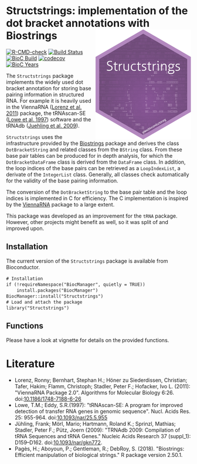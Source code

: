 # Structstrings: implementation of the dot bracket annotations with Biostrings <img src="https://raw.githubusercontent.com/Bioconductor/BiocStickers/master/Structstrings/Structstrings.png" height="300" align="right">

<!-- badges: start -->
[![R-CMD-check](https://github.com/FelixErnst/Structstrings/workflows/R-CMD-check/badge.svg)](https://github.com/FelixErnst/Structstrings/actions/)
[![Build Status](https://travis-ci.com/FelixErnst/Structstrings.svg?branch=master)](https://travis-ci.com/FelixErnst/Structstrings)
[![BioC Build](https://bioconductor.org/shields/build/devel/bioc/Structstrings.svg)](http://bioconductor.org/checkResults/devel/bioc-LATEST/Structstrings/)
[![codecov](https://codecov.io/gh/FelixErnst/Structstrings/branch/master/graph/badge.svg)](https://codecov.io/gh/FelixErnst/Structstrings)
[![BioC Years](https://bioconductor.org/shields/years-in-bioc/Structstrings.svg)](https://doi.org/doi:10.18129/B9.bioc.Structstrings)
<!-- badges: end -->

The `Structstrings` package implements the widely used dot bracket annotation for 
storing base pairing information in structured RNA. For example it is heavily 
used in the ViennaRNA ([Lorenz et al. 2011](#Literature)) package, the tRNAscan-SE 
([Lowe et al. 1997](#Literature)) software and the tRNAdb 
([Juehling et al. 2009](#Literature)).

`Structstrings` uses the infrastructure provided by the
[Biostrings](#Literature) package and derives the class `DotBracketString` and
related classes from the `BString` class. From these base pair tables can be
produced for in depth analysis, for which the `DotBracketDataFrame` class
is derived from the `DataFrame` class. In addition, the loop indices of the base
pairs can be retrieved as a `LoopIndexList`, a derivate of the `IntegerList` 
class. Generally, all classes check automatically for the validity of the base
pairing information.

The conversion of the `DotBracketString` to the base pair table and the loop 
indices is implemented in C for efficiency. The C implementation is inspired 
by the [ViennaRNA](https://www.tbi.univie.ac.at/RNA/) package to a large extent.

This package was developed as an improvement for the `tRNA` package. However,
other projects might benefit as well, so it was split of and improved upon.

## Installation

The current version of the `Structstrings` package is available from 
Bioconductor.
 
```{r}
# Installation
if (!requireNamespace("BiocManager", quietly = TRUE))
    install.packages("BiocManager")
BiocManager::install("Structstrings")
# Load and attach the package
library("Structstrings")
```
## Functions

Please have a look at vignette for details on the provided functions.

# Literature

- Lorenz, Ronny; Bernhart, Stephan H.; Höner zu Siederdissen, Christian; 
Tafer, Hakim; Flamm, Christoph; Stadler, Peter F.; Hofacker, Ivo L. (2011):
"ViennaRNA Package 2.0". Algorithms for Molecular Biology 6:26. 
doi:[10.1186/1748-7188-6-26](https://doi.org/10.1186/1748-7188-6-26)
- Lowe, T.M.; Eddy, S.R.(1997): "tRNAscan-SE: A program for 
improved detection of transfer RNA genes in genomic sequence". Nucl. Acids Res. 
25: 955-964. doi:[10.1093/nar/25.5.955](https://doi.org/10.1093/nar/25.5.955)
- Jühling, Frank; Mörl, Mario; Hartmann, Roland K.; Sprinzl, Mathias; Stadler,
Peter F.; Pütz, Joern (2009): "TRNAdb 2009: Compilation of tRNA Sequences and
tRNA Genes." Nucleic Acids Research 37 (suppl_1): D159–D162.
doi:[10.1093/nar/gkn772](https://doi.org/10.1093/nar/gkn772). 
- Pagès, H.; Aboyoun, P.; Gentleman, R.; DebRoy, S. (2018). "Biostrings: 
Efficient manipulation of biological strings." R package version 2.50.1. 
